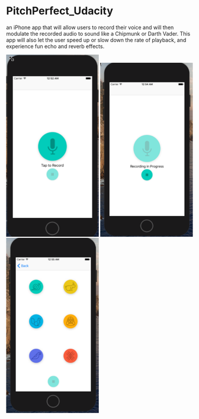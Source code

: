 # PitchPerfect_Udacity
an iPhone app that will allow users to record their voice and will then modulate the recorded audio to sound like a Chipmunk or Darth Vader. This app will also let the user speed up or slow down the rate of playback, and experience fun echo and reverb effects.

<img src="PitchPerfect_Images/PitchPerfect_main.PNG" width="250"/> <img src="PitchPerfect_Images/PitchPerfect_Record.PNG" width="250"/> <img src="PitchPerfect_Images/PitchPerfect_Play.PNG" width="250"/> 
